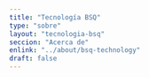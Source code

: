 ```yaml
---
title: "Tecnología BSQ"
type: "sobre"
layout: "tecnologia-bsq"
seccion: "Acerca de"
enlink: "../about/bsq-technology"
draft: false
---
```

